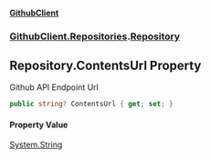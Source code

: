 #### [GithubClient](index.md 'index')
### [GithubClient.Repositories](GithubClient.Repositories.md 'GithubClient.Repositories').[Repository](GithubClient.Repositories.Repository.md 'GithubClient.Repositories.Repository')

## Repository.ContentsUrl Property

Github API Endpoint Url

```csharp
public string? ContentsUrl { get; set; }
```

#### Property Value
[System.String](https://docs.microsoft.com/en-us/dotnet/api/System.String 'System.String')
